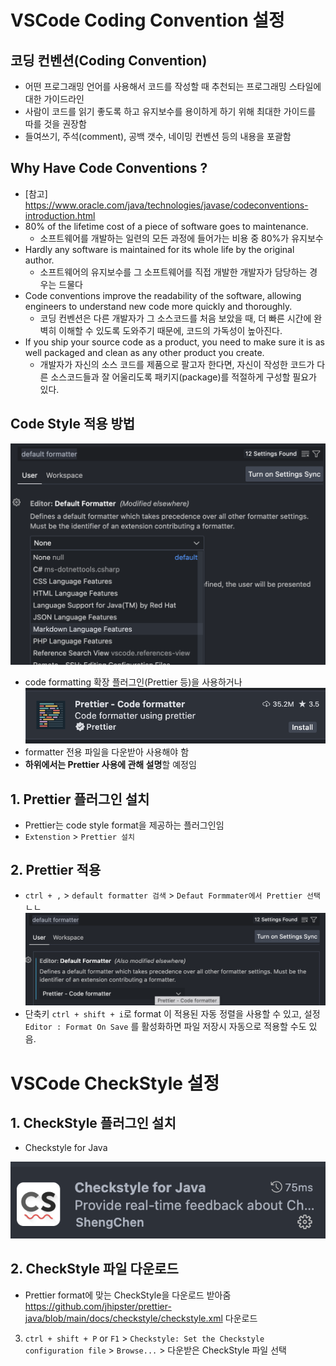 # VSCode Coding Convention 설정

## 코딩 컨벤션(Coding Convention)

* 어떤 프로그래밍 언어를 사용해서 코드를 작성할 때 추천되는 프로그래밍 스타일에 대한 가이드라인
* 사람이 코드를 읽기 좋도록 하고 유지보수를 용이하게 하기 위해 최대한 가이드를 따를 것을 권장함
* 들여쓰기, 주석(comment), 공백 갯수, 네이밍 컨벤션 등의 내용을 포괄함

## Why Have Code Conventions ?

* [참고] <https://www.oracle.com/java/technologies/javase/codeconventions-introduction.html>
* 80% of the lifetime cost of a piece of software goes to maintenance.
    * 소프트웨어를 개발하는 일련의 모든 과정에 들어가는 비용 중 80%가 유지보수
* Hardly any software is maintained for its whole life by the original author.
    * 소프트웨어의 유지보수를 그 소프트웨어를 직접 개발한 개발자가 담당하는 경우는 드물다
* Code conventions improve the readability of the software, allowing engineers to understand new code more quickly and thoroughly.
    * 코딩 컨벤션은 다른 개발자가 그 소스코드를 처음 보았을 때, 더 빠른 시간에 완벽히 이해할 수 있도록 도와주기 때문에, 코드의 가독성이 높아진다.
* If you ship your source code as a product, you need to make sure it is as well packaged and clean as any other product you create.
    * 개발자가 자신의 소스 코드를 제품으로 팔고자 한다면, 자신이 작성한 코드가 다른 소스코드들과 잘 어울리도록 패키지(package)를 적절하게 구성할 필요가 있다.

## Code Style 적용 방법
![Alt text](../../../docs/2일차/00.Visual%20Studio%20Code/images/1.png)
- code formatting 확장 플러그인(Prettier 등)을 사용하거나
![Alt text](../../../docs/2일차/00.Visual%20Studio%20Code/images/2.png)
- formatter 전용 파일을 다운받아 사용해야 함
- **하위에서는 Prettier 사용에 관해 설명**할 예정임

## 1. Prettier 플러그인 설치
- Prettier는 code style format을 제공하는 플러그인임
- `Extenstion` > `Prettier 설치`

## 2. Prettier 적용
- `ctrl + ,` > `default formatter 검색` > `Defaut Formmater에서 Prettier 선택`
ㄴㄴ
![Alt text](../../../docs/2일차/00.Visual%20Studio%20Code/images/3.png)
- 단축키 `ctrl + shift + i`로 format 이 적용된 자동 정렬을 사용할 수 있고, 설정 `Editor : Format On Save` 를 활성화하면 파일 저장시 자동으로 적용할 수도 있음. 


# VSCode CheckStyle 설정
## 1. CheckStyle 플러그인 설치
- Checkstyle for Java

![Alt text](../../../docs/2일차/00.Visual%20Studio%20Code/images/4.png)

## 2. CheckStyle 파일 다운로드
- Prettier format에 맞는 CheckStyle을 다운로드 받아줌
<https://github.com/jhipster/prettier-java/blob/main/docs/checkstyle/checkstyle.xml> 다운로드

3. `ctrl + shift + P` or `F1` > `Checkstyle: Set the Checkstyle configuration file` > `Browse...` > 다운받은 CheckStyle 파일 선택
